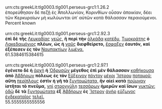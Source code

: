 urn:cts:greekLit:tlg0003.tlg001.perseus-grc1:1.26.2<br>
ἐπορεύθησαν δὲ πεζῇ ἐς Ἀπολλωνίαν, Κορινθίων οὖσαν ἀποικίαν, δέει τῶν Κερκυραίων μὴ κωλύωνται ὑπ᾽ αὐτῶν κατὰ θάλασσαν περαιούμενοι.<br>
Percent known<br><br>
urn:cts:greekLit:tlg0003.tlg001.perseus-grc1:2.92.3<br>
**ἐπὶ** **δὲ** **τῆς** [Λευκαδίας](http://www.perseus.tufts.edu/hopper/morph?l=Λευκαδίας&la=greek#lexicon) [νεώς,](http://www.perseus.tufts.edu/hopper/morph?l=νεώς,&la=greek#lexicon) **ἣ** **περὶ** **τὴν** [ὁλκάδα](http://www.perseus.tufts.edu/hopper/morph?l=ὁλκάδα&la=greek#lexicon) [κατέδυ,](http://www.perseus.tufts.edu/hopper/morph?l=κατέδυ,&la=greek#lexicon) [Τιμοκράτης](http://www.perseus.tufts.edu/hopper/morph?l=Τιμοκράτης&la=greek#lexicon) **ὁ** [Λακεδαιμόνιος](http://www.perseus.tufts.edu/hopper/morph?l=Λακεδαιμόνιος&la=greek#lexicon) **πλέων,** **ὡς** **ἡ** [ναῦς](http://www.perseus.tufts.edu/hopper/morph?l=ναῦς&la=greek#lexicon) **διεφθείρετο,** [ἔσφαξεν](http://www.perseus.tufts.edu/hopper/morph?l=ἔσφαξεν&la=greek#lexicon) **ἑαυτόν,** **καὶ** **ἐξέπεσεν** **ἐς** **τὸν** [Ναυπακτίων](http://www.perseus.tufts.edu/hopper/morph?l=Ναυπακτίων&la=greek#lexicon) [λιμένα.](http://www.perseus.tufts.edu/hopper/morph?l=λιμένα.&la=greek#lexicon)<br>
61.5384615384615<br><br>
urn:cts:greekLit:tlg0003.tlg001.perseus-grc1:2.97.1<br>
**ἐγένετο** **δὲ** **ἡ** [ἀρχὴ](http://www.perseus.tufts.edu/hopper/morph?l=ἀρχὴ&la=greek#lexicon) **ἡ** [Ὀδρυσῶν](http://www.perseus.tufts.edu/hopper/morph?l=Ὀδρυσῶν&la=greek#lexicon) **μέγεθος** **ἐπὶ** **μὲν** **θάλασσαν** [καθήκουσα](http://www.perseus.tufts.edu/hopper/morph?l=καθήκουσα&la=greek#lexicon) **ἀπὸ** [Ἀβδήρων](http://www.perseus.tufts.edu/hopper/morph?l=Ἀβδήρων&la=greek#lexicon) **πόλεως** **ἐς** **τὸν** [Εὔξεινον](http://www.perseus.tufts.edu/hopper/morph?l=Εὔξεινον&la=greek#lexicon) [πόντον](http://www.perseus.tufts.edu/hopper/morph?l=πόντον&la=greek#lexicon) [μέχρι](http://www.perseus.tufts.edu/hopper/morph?l=μέχρι&la=greek#lexicon) [Ἴστρου](http://www.perseus.tufts.edu/hopper/morph?l=Ἴστρου&la=greek#lexicon) [ποταμοῦ:](http://www.perseus.tufts.edu/hopper/morph?l=ποταμοῦ:&la=greek#lexicon) **αὕτη** [περίπλους](http://www.perseus.tufts.edu/hopper/morph?l=περίπλους&la=greek#lexicon) **ἐστὶν** **ἡ** **γῆ** **τὰ** [ξυντομώτατα,](http://www.perseus.tufts.edu/hopper/morph?l=ξυντομώτατα,&la=greek#lexicon) **ἢν** **αἰεὶ** **κατὰ** [πρύμναν](http://www.perseus.tufts.edu/hopper/morph?l=πρύμναν&la=greek#lexicon) **ἱστῆται** **τὸ** **πνεῦμα,** [νηὶ](http://www.perseus.tufts.edu/hopper/morph?l=νηὶ&la=greek#lexicon) [στρογγύλῃ](http://www.perseus.tufts.edu/hopper/morph?l=στρογγύλῃ&la=greek#lexicon) [τεσσάρων](http://www.perseus.tufts.edu/hopper/morph?l=τεσσάρων&la=greek#lexicon) **ἡμερῶν** **καὶ** **ἴσων** [νυκτῶν:](http://www.perseus.tufts.edu/hopper/morph?l=νυκτῶν:&la=greek#lexicon) [ὁδῷ](http://www.perseus.tufts.edu/hopper/morph?l=ὁδῷ&la=greek#lexicon) **δὲ** **τὰ** [ξυντομώτατα](http://www.perseus.tufts.edu/hopper/morph?l=ξυντομώτατα&la=greek#lexicon) **ἐξ** [Ἀβδήρων](http://www.perseus.tufts.edu/hopper/morph?l=Ἀβδήρων&la=greek#lexicon) **ἐς** [Ἴστρον](http://www.perseus.tufts.edu/hopper/morph?l=Ἴστρον&la=greek#lexicon) [ἀνὴρ](http://www.perseus.tufts.edu/hopper/morph?l=ἀνὴρ&la=greek#lexicon) [εὔζωνος](http://www.perseus.tufts.edu/hopper/morph?l=εὔζωνος&la=greek#lexicon) [ἑνδεκαταῖος](http://www.perseus.tufts.edu/hopper/morph?l=ἑνδεκαταῖος&la=greek#lexicon) [τελεῖ.](http://www.perseus.tufts.edu/hopper/morph?l=τελεῖ.&la=greek#lexicon)<br>
55.5555555555556<br><br>
